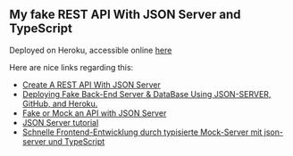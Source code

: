 
## My fake REST API With JSON Server and TypeScript

Deployed on Heroku, accessible online [here](https://fago-fake-server-app.herokuapp.com/)

Here are nice links regarding this:
- [Create A REST API With JSON Server](https://medium.com/codingthesmartway-com-blog/create-a-rest-api-with-json-server-36da8680136d)
- [Deploying Fake Back-End Server & DataBase Using JSON-SERVER, GitHub, and Heroku.](https://dev.to/youssefzidan/deploying-fake-back-end-server-database-using-json-server-github-and-heroku-1lm4)
- [Fake or Mock an API with JSON Server](https://spin.atomicobject.com/2018/10/08/mock-api-json-server/)
- [JSON Server tutorial](https://zetcode.com/javascript/jsonserver/)
- [Schnelle Frontend-Entwicklung durch typisierte Mock-Server mit json-server und TypeScript](https://blog.codecentric.de/2020/04/mock-server-mit-json-server-und-typescript/)
